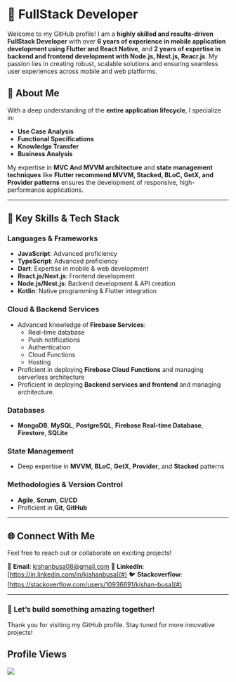 # 🚀 FullStack Developer

Welcome to my GitHub profile! I am a **highly skilled and results-driven FullStack Developer** with over **6 years of experience in mobile application development using Flutter and React Native**, and **2 years of expertise in backend and frontend development with Node.js, Nest.js, Reacr.js**. My passion lies in creating robust, scalable solutions and ensuring seamless user experiences across mobile and web platforms.

## 🌟 About Me
With a deep understanding of the **entire application lifecycle**, I specialize in:
- **Use Case Analysis**
- **Functional Specifications**
- **Knowledge Transfer**
- **Business Analysis**

My expertise in **MVC And MVVM architecture** and **state management techniques** like **Flutter recommend MVVM, Stacked, BLoC, GetX, and Provider patterns** ensures the development of responsive, high-performance applications.

---

## 🔧 Key Skills & Tech Stack

### **Languages & Frameworks**
- **JavaScript**: Advanced proficiency
- **TypeScript**: Advanced proficiency
- **Dart**: Expertise in mobile & web development
- **React.js/Next.js**: Frontend development
- **Node.js/Nest.js**: Backend development & API creation
- **Kotlin**: Native programming & Flutter integration

### **Cloud & Backend Services**
- Advanced knowledge of **Firebase Services**:
  - Real-time database
  - Push notifications
  - Authentication
  - Cloud Functions
  - Hosting
- Proficient in deploying **Firebase Cloud Functions** and managing serverless architecture
- Proficient in deploying **Backend services and frontend** and managing architecture.


### **Databases**
- **MongoDB**, **MySQL**, **PostgreSQL**, **Firebase Real-time Database**, **Firestore**, **SQLite**

### **State Management**
- Deep expertise in **MVVM**, **BLoC**, **GetX**, **Provider**, and **Stacked** patterns

### **Methodologies & Version Control**
- **Agile**, **Scrum**, **CI/CD**
- Proficient in **Git**, **GitHub**

---

## 🌐 Connect With Me

Feel free to reach out or collaborate on exciting projects!

📧 **Email**: kishanbusa08@gmail.com
🔗 **LinkedIn**: [https://in.linkedin.com/in/kishanbusa](#)
🐦 **Stackoverflow**: [https://stackoverflow.com/users/10936691/kishan-busa](#)

---

### 🚀 Let’s build something amazing together!  
Thank you for visiting my GitHub profile. Stay tuned for more innovative projects!


## Profile Views

<img src="https://profile-counter.glitch.me/KishanBusa8/count.svg">

<br />
<!---
KishanBusa8/KishanBusa8 is a ✨ special ✨ repository because its `README.md` (this file) appears on your GitHub profile.
You can click the Preview link to take a look at your changes.
--->
